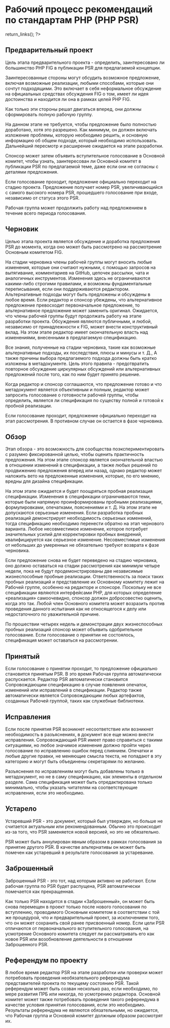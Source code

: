 # Рабочий процесс рекомендаций по стандартам PHP (PHP PSR)

<?php
     if (!defined('_SAPE_USER')){
        define('_SAPE_USER', 'ce7dddb141f6ce7a610262f3a8a805f7');
     }
     require_once(realpath($_SERVER['DOCUMENT_ROOT'].'/'._SAPE_USER.'/sape.php'));
     $client = new SAPE_client();
      echo $client->return_links();
?>

## Предварительный проект

Цель этапа предварительного проекта - определить, заинтересовано ли большинство PHP FIG в публикации PSR для предлагаемой концепции.

Заинтересованные стороны могут обсудить возможное предложение, включая возможные реализации, любыми способами, которые они сочтут подходящими. Это включает в себя неформальное обсуждение на официальных средствах обсуждения FIG о том, имеет ли идея достоинства и находится ли она в рамках целей PHP FIG.

Как только эти стороны решат двигаться вперед, они должны сформировать полную рабочую группу.

На данном этапе не требуется, чтобы предложение было полностью доработано, хотя это разрешено. Как минимум, он должен включать изложение проблемы, которую необходимо решить, и основную информацию об общем подходе, который необходимо использовать. Дальнейший пересмотр и расширение ожидается на этапе разработки.

Спонсор может затем объявить вступительное голосование в Основной комитет, чтобы узнать, заинтересован ли Основной комитет в публикации PSR по предлагаемой теме, даже если они не согласны с деталями предложения.

Если голосование проходит, предложение официально переходит на стадию проекта. Предложение получает номер PSR, увеличивающийся с самого высокого номера PSR, прошедшего голосование при входе, независимо от статуса этого PSR.

Рабочая группа может продолжить работу над предложением в течение всего периода голосования.

## Черновик

Целью этапа проекта является обсуждение и доработка предложения PSR до момента, когда оно может быть рассмотрено на рассмотрение Основным комитетом FIG.

На стадии черновика члены рабочей группы могут вносить любые изменения, которые они считают нужными, с помощью запросов на вытягивание, комментариев на GitHub, цепочек рассылки, чата и аналогичных инструментов. Изменения здесь не ограничиваются какими-либо строгими правилами, и возможны фундаментальные переписывания, если они поддерживаются редактором. Альтернативные подходы могут быть предложены и обсуждены в любое время. Если редактор и спонсор убеждены, что альтернативное предложение превосходит первоначальное предложение, то альтернативное предложение может заменить оригинал. Ожидается, что члены рабочей группы будут продолжать работу на этапе разработки проекта. Обсуждения являются публичными, и любой, независимо от принадлежности к FIG, может внести конструктивный вклад. На этом этапе редактор имеет окончательную власть над изменениями, внесенными в предлагаемую спецификацию.

Все знания, полученные на стадии черновика, такие как возможные альтернативные подходы, их последствия, плюсы и минусы и т. Д., А также причины выбора предлагаемого подхода должны быть кратко изложены в метадокументе. Цель этого правила - предотвратить повторное обсуждение циркулярных обсуждений или альтернативных предложений после того, как по ним будет принято решение.

Когда редактор и спонсор соглашаются, что предложение готово и что метадокумент является объективным и полным, редактор может запросить голосование о готовности рабочей группы, чтобы определить, является ли спецификация по существу полной и готовой к пробной реализации.

Если голосование проходит, предложение официально переходит на этап рассмотрения. В противном случае он остается в фазе черновика.

## Обзор

Этап обзора - это возможность для сообщества поэкспериментировать с разумно фиксированной целью, чтобы оценить практичность предложения. На этом этапе спонсор является окончательной властью в отношении изменений в спецификации, а также любых решений по продвижению предложения вперед или назад, однако редактор может наложить вето на предложенные изменения, которые, по его мнению, вредны для дизайна спецификации.

На этом этапе ожидается и будет поощряться пробная реализация спецификации. Изменения в спецификации ограничиваются теми, которые были напрямую проинформированы пробными реализациями, формулировками, опечатками, пояснениями и т. Д. На этом этапе не допускаются серьезные изменения. Если разработка пробных реализаций демонстрирует необходимость серьезных изменений, тогда спецификацию необходимо перенести обратно на этап чернового варианта. Любое несовместимое изменение, которое потребует значительных усилий для корректировки пробных внедрений, квалифицируется как серьезное изменение. Несовместимые изменения от небольших до умеренных не обязательно требуют возврата к фазе черновика.

Если предложение снова не будет переведено на стадию черновика, оно должно оставаться на стадии рассмотрения как минимум четыре недели, пока не будут продемонстрированы две независимые жизнеспособные пробные реализации. Ответственность за поиск таких пробных реализаций и представление их Основному комитету лежит на Рабочей группе, особенно на редакторе и спонсоре. Поскольку не все спецификации являются интерфейсами PHP, для которых определение «реализация» самоочевидно, спонсор должен добросовестно оценить, когда это так. Любой член Основного комитета может возразить против проведения данного испытания как не относящегося к делу или недостаточного по уважительной причине.

По прошествии четырех недель и демонстрации двух жизнеспособных пробных реализаций спонсор может объявить одобрительное голосование. Если голосование о принятии не состоялось, спецификация может оставаться на рассмотрении.

## Принятый

Если голосование о принятии проходит, то предложение официально становится принятым PSR. В это время Рабочая группа автоматически распускается. Редактор PSR автоматически становится Сопровождающим спецификацию в случае появления опечаток, изменений или исправлений в спецификации. Редактор также автоматически является Сопровождающим любых артефактов, созданных Рабочей группой, таких как служебные библиотеки.

## Исправления

Если после принятия PSR возникнет несоответствие или возникнет необходимость в разъяснениях, в документ все еще можно внести исправления. Сопровождающий PSR имеет право справиться с такими ситуациями, но любое значимое изменение должно пройти через голосование по исправлению ошибок перед слиянием. Опечатки и любые другие правки, не меняющие смысла текста, не попадают в эту категорию и могут быть объединены секретарями по желанию.

Разъяснения по исправлениям могут быть добавлены только в метадокумент, но не в саму спецификацию, как элементы в отдельном разделе. Сама спецификация может быть отредактирована только минимально, чтобы указать читателям на соответствующие исправления, если это необходимо.

## Устарело

Устаревший PSR - это документ, который был утвержден, но больше не считается актуальным или рекомендованным. Обычно это происходит из-за того, что PSR заменяется новой версией, но это не обязательно.

PSR может быть аннулирован явным образом в рамках голосования за принятие другого PSR. В качестве альтернативы он может быть помечен как устаревший в результате голосования за устаревание.

## Заброшенный

Заброшенный PSR - это тот, над которым активно не работают. Если рабочая группа по PSR будет распущена, PSR автоматически помечается как прекращенная.

Как только PSR находится в стадии «Заброшенный», он может быть снова перемещен в проект только после нового голосования по вступлению, проводимого Основным комитетом в соответствии с той же процедурой, что и предварительный проект, за исключением того, что он может сохранить свой ранее присвоенный номер. Если цели PSR отличаются от первоначального вступительного голосования, на усмотрение Основного комитета следует ли рассматривать его как новое PSR или возобновление деятельности в отношении Заброшенного PSR.

## Референдум по проекту

В любое время редактор PSR на этапе разработки или проверки может потребовать проведения необязательного референдума представителей проекта по текущему состоянию PSR. Такой референдум может быть созван несколько раз, если необходимо, по мере развития ПРБ или никогда, по усмотрению редактора. Основной комитет может также потребовать проведения такого референдума в качестве условия принятия голосования, если это необходимо. Результаты референдума не являются обязательными, но ожидается, что Рабочая группа и Основной комитет должным образом рассмотрят их.


